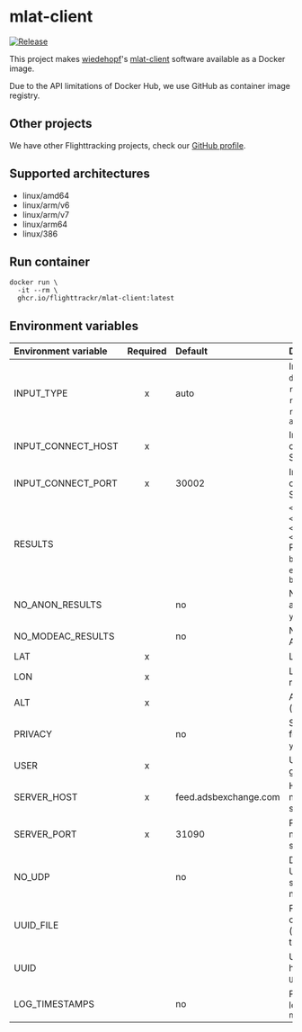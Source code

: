 # mlat-client

[![Release](https://github.com/flighttrackr/docker-mlat-client/actions/workflows/release.yml/badge.svg)](https://github.com/flighttrackr/docker-mlat-client/actions/workflows/release.yml)

This project makes [wiedehopf]'s [mlat-client] software available as a Docker image.

Due to the API limitations of Docker Hub, we use GitHub as container image registry.

## Other projects

We have other Flighttracking projects, check our [GitHub profile].

## Supported architectures

- linux/amd64
- linux/arm/v6
- linux/arm/v7
- linux/arm64
- linux/386

## Run container

```shell
docker run \
  -it --rm \
  ghcr.io/flighttrackr/mlat-client:latest
```

## Environment variables

| Environment variable | Required | Default | Description |
| :- | :-: | :- | :- |
| INPUT_TYPE | x | auto | Input type: `auto`, `dump1090`, `beast`, `radarcape_12mhz`, `radarcape_gps`, `radarcape`, `sbs`, `avrmlat` |
| INPUT_CONNECT_HOST | x | | Input host to connect to for Mode S traffic |
| INPUT_CONNECT_PORT | x | 30002 | Input port to connect to for Mode S traffic |
| RESULTS | | | `<protocol>,connect,<host:port>` or `<protocol>,listen,<port>`<br>Protocol: `basestation`, `ext_basestation`, `beast` |
| NO_ANON_RESULTS | |  no | No results for anonymized aircraft: `yes`, `no` |
| NO_MODEAC_RESULTS | | no | No results for Mode A/C tracks: `yes`, `no` |
| LAT | x | | Latitude of receiver |
| LON | x | | Longitude of receiver |
| ALT | x | | Altitude of receiver (in `m` or `ft`) |
| PRIVACY | | no | Sets the privacy flag for this receiver: `yes`, `no` |
| USER | x | | User information to give to the server |
| SERVER_HOST | x | feed.adsbexchange.com | Host of the multilateration server to connect to |
| SERVER_PORT | x | 31090 | Port of the multilateration server to connect to |
| NO_UDP | | no | Don't offer to use UDP transport for sync/mlat messages: `yes`, `no` |
| UUID_FILE | | | Filepath of a file containing the UUID (has lower priority than `UUID`) |
| UUID | | | UUID string (has higher priority than `UUID_FILE`) |
| LOG_TIMESTAMPS | | no | Print timestamps in logging output: `yes`, `no` |


[wiedehopf]: https://github.com/wiedehopf
[mlat-client]: https://github.com/wiedehopf/mlat-client
[GitHub profile]: https://github.com/flighttrackr
[entrypoint.sh]: ./entrypoint.sh
[Dockerfile]: ./Dockerfile
